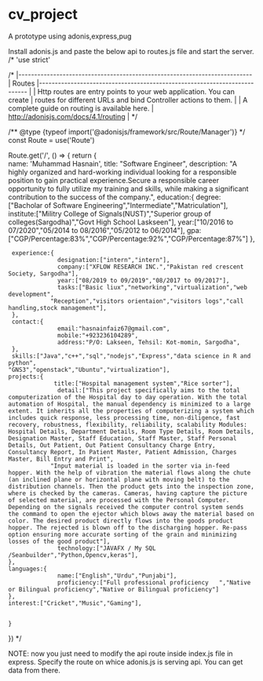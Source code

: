 # cv_project
A prototype using adonis,express,pug

Install adonis.js and paste the below api to routes.js file and start the server.
/*
'use strict'

/*
|--------------------------------------------------------------------------
| Routes
|--------------------------------------------------------------------------
|
| Http routes are entry points to your web application. You can create
| routes for different URLs and bind Controller actions to them.
|
| A complete guide on routing is available here.
| http://adonisjs.com/docs/4.1/routing
|
*/

/** @type {typeof import('@adonisjs/framework/src/Route/Manager')} */
const Route = use('Route')

Route.get('/', () => {
  return {         
    name: 'Muhammad Hasnain',
    title: "Software Engineer",
    description: "A highly organized and hard-working individual looking for a responsible position to gain practical experience.Secure a responsible career opportunity to fully utilize my training and skills, while making a significant contribution to the success of the company.",
    education:{  degree: ["Bacholar of Software Engineering","Intermediate","Matriculation"],
                 institute:["Militry College of Signals(NUST)","Superior group of colleges(Sargodha)","Govt High School Laskseen"],
                 year:["10/2016 to 07/2020","05/2014 to 08/2016","05/2012 to 06/2014"],
                 gpa:["CGP/Percentage:83%","CGP/Percentage:92%","CGP/Percentage:87%"] },
     
     experience:{
                  designation:["intern","intern"],
                  company:["XFLOW RESEARCH INC.","Pakistan red crescent Society, Sargodha"],
                  year:["08/2019 to 09/2019","08/2017 to 09/2017"],
                  tasks:["Basic liux","networking","virtualization","web development",
                "Reception","visitors orientaion","visitors logs","call handling,stock management"],
     },
     contact:{
                  email:"hasnainfaiz67@gmail.com",
                  mobile:"+923236104289",
                  address:"P/O: Lakseen, Tehsil: Kot-momin, Sargodha",
     },
     skills:["Java","c++","sql","nodejs","Express","data science in R and python",
    "GNS3","openstack","Ubuntu","virtualization"],
    projects:{
                 title:["Hospital management system","Rice sorter"],
                  detail:["This project specifically aims to the total computerization of the Hospital day to day operation. With the total automation of Hospital, the manual dependency is minimized to a large extent. It inherits all the properties of computerizing a system which includes quick response, less processing time, non-diligence, fast recovery, robustness, flexibility, reliability, scalability Modules: Hospital Details, Department Details, Room Type Details, Room Details, Designation Master, Staff Education, Staff Master, Staff Personal Details, Out Patient, Out Patient Consultancy Charge Entry, Consultancy Report, In Patient Master, Patient Admission, Charges Master, Bill Entry and Print",
                "Input material is loaded in the sorter via in-feed hopper. With the help of vibration the material flows along the chute (an inclined plane or horizontal plane with moving belt) to the distribution channels. Then the product gets into the inspection zone, where is checked by the cameras. Cameras, having capture the picture of selected material, are processed with the Personal Computer. Depending on the signals received the computer control system sends the command to open the ejector which blows away the material based on color. The desired product directly flows into the goods product hopper. The rejected is blown off to the discharging hopper. Re-pass option ensuring more accurate sorting of the grain and minimizing losses of the good product"],
                  technology:["JAVAFX / My SQL /Seanbuilder","Python,Opencv,keras"],
    },
    languages:{
                  name:["English","Urdu","Punjabi"],
                  proficiency:["Full professional proficiency   ","Native or Bilingual proficiency","Native or Bilingual proficiency"] 
    },
    interest:["Cricket","Music","Gaming"],

    
    }
})
*/

NOTE: now you just need to modify the api route inside index.js file in express. Specify the route on whice adonis.js is serving api. You can get data from there.












